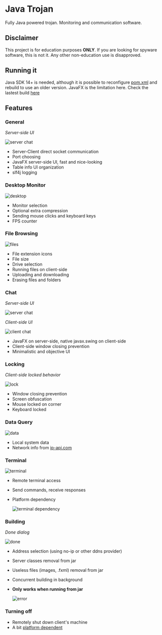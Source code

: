 # Java Trojan
Fully Java powered trojan. Monitoring and communication software.

## Disclaimer
This project is for education purposes **ONLY**. If you are looking for spyware software, this is not it. Any other non-education use is disapproved.

## Running it
Java SDK 14+ is needed, although it is possible to reconfigure [pom.xml](pom.xml) and rebuild to use an older version. JavaFX is the limitation here.
Check the lastest build [here](/releases/latest)

## Features

### General
<figcaption align = "left"><i>Server-side UI</i></figcaption>

![server chat](demo/main.png)
- Server-Client direct socket communication
- Port choosing
- JavaFX server-side UI, fast and nice-looking
- Table info UI organization
- slf4j logging

### Desktop Monitor
![desktop](demo/desktop.png)
- Monitor selection
- Optional extra compression
- Sending mouse clicks and keyboard keys
- FPS counter

### File Browsing
![files](demo/files.png)
- File extension icons
- File size
- Drive selection
- Running files on client-side
- Uploading and downloading
- Erasing files and folders

### Chat
<figcaption align = "left"><i>Server-side UI</i></figcaption>

![server chat](demo/serverChat.png)
<figcaption align = "left"><i>Client-side UI</i></figcaption>

![client chat](demo/clientChat.png)

- JavaFX on server-side, native javax.swing on client-side
- Client-side window closing prevention
- Minimalistic and objective UI

### Locking
<figcaption align = "left"><i>Client-side locked behavior</i></figcaption>

![lock](demo/lock.png)
- Window closing prevention
- Screen obfuscation
- Mouse locked on corner
- Keyboard locked

### Data Query
![data](demo/data.png)
- Local system data
- Network info from [ip-api.com](https://ip-api.com/)

### Terminal
![terminal](demo/terminal.png)

- Remote terminal access
- Send commands, receive responses
- <figcaption align = "left">Platform dependency</figcaption>

  ![terminal dependency](demo/plataformDependency.png)

### Building
<figcaption align = "left"><i>Done dialog</i></figcaption>

![done](demo/buildDone.png)
- Address selection (using no-ip or other ddns provider)
- Server classes removal from jar
- Useless files (images, .fxml) removal from jar
- Concurrent building in background
- <figcaption align = "left"><b>Only works when running from jar</b></figcaption>
  
  ![error](demo/buildError.png)

### Turning off
- Remotely shut down client's machine
- A bit [platform dependent](https://stackoverflow.com/a/14297352/10421315)



